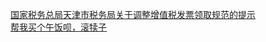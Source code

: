   
[国家税务总局天津市税务局关于调整增值税发票领取规范的提示](http://www.dianyue.me/archives/055/kvdqtjd4rrefr4g6/)  
[帮我买个午饭呗，滚犊子](http://www.dianyue.me/archives/091/s29ey5phg7lsfwf2/)